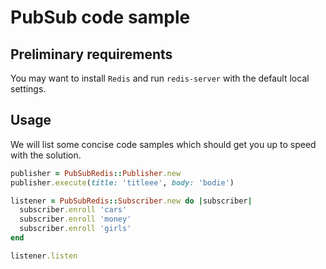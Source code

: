 # PubSub code sample

## Preliminary requirements

You may want to install `Redis` and run `redis-server` with the default local settings.

## Usage

We will list some concise code samples which should get you up to speed with the solution.

```ruby
publisher = PubSubRedis::Publisher.new
publisher.execute(title: 'titleee', body: 'bodie')
```

```ruby
listener = PubSubRedis::Subscriber.new do |subscriber|
  subscriber.enroll 'cars'
  subscriber.enroll 'money'
  subscriber.enroll 'girls'
end

listener.listen
```
